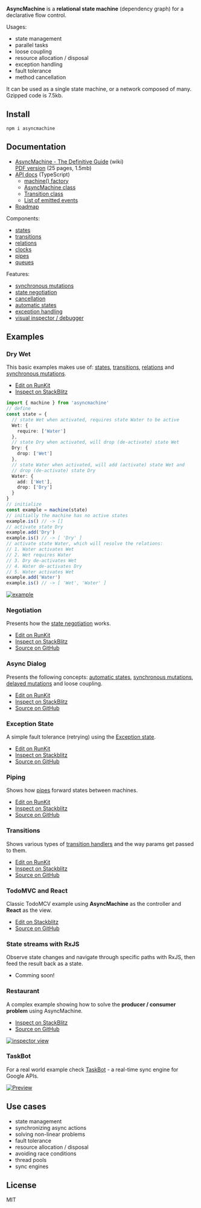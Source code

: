 **AsyncMachine** is a **relational state machine** (dependency graph) for a declarative flow control.

Usages:

* state management
* parallel tasks
* loose coupling
* resource allocation / disposal
* exception handling
* fault tolerance
* method cancellation

It can be used as a single state machine, or a network composed of many. Gzipped code is 7.5kb.

## Install

```
npm i asyncmachine
```

## Documentation

* [AsyncMachine - The Definitive Guide](https://github.com/TobiaszCudnik/asyncmachine/wiki/AsyncMachine-The-Definitive-Guide) (wiki)<br>
  [PDF version](https://github.com/TobiaszCudnik/asyncmachine/raw/gh-pages/AsyncMachine-The-Definitive-Guide.pdf) (25 pages, 1.5mb)
* [API docs](https://tobiaszcudnik.github.io/asyncmachine/api) (TypeScript)
  * [machine() factory](https://tobiaszcudnik.github.io/asyncmachine/api/index.html#machine)
  * [AsyncMachine class](https://tobiaszcudnik.github.io/asyncmachine/api/classes/asyncmachine.html)
  * [Transition class](https://tobiaszcudnik.github.io/asyncmachine/api/classes/transition.html)
  * [List of emitted events](https://tobiaszcudnik.github.io/asyncmachine/api/interfaces/iemit.html)
* [Roadmap](https://github.com/TobiaszCudnik/asyncmachine/blob/master/TODO.md)

Components:

* [states](https://github.com/TobiaszCudnik/asyncmachine/wiki/AsyncMachine-The-Definitive-Guide#states)
* [transitions](https://github.com/TobiaszCudnik/asyncmachine/wiki/AsyncMachine-The-Definitive-Guide#transitions)
* [relations](https://github.com/TobiaszCudnik/asyncmachine/wiki/AsyncMachine-The-Definitive-Guide#state-relations)
* [clocks](https://github.com/TobiaszCudnik/asyncmachine/wiki/AsyncMachine-The-Definitive-Guide#state-clocks)
* [pipes](https://github.com/TobiaszCudnik/asyncmachine/wiki/AsyncMachine-The-Definitive-Guide#pipes---connections-between-machines)
* [queues](https://github.com/TobiaszCudnik/asyncmachine/wiki/AsyncMachine-The-Definitive-Guide#queue-and-machine-locks)

Features:

* [synchronous mutations](https://github.com/TobiaszCudnik/asyncmachine/wiki/AsyncMachine-The-Definitive-Guide#mutating-the-state)
* [state negotiation](https://github.com/TobiaszCudnik/asyncmachine/wiki/AsyncMachine-The-Definitive-Guide#aborting-by-negotiation-handlers)
* [cancellation](https://github.com/TobiaszCudnik/asyncmachine/wiki/AsyncMachine-The-Definitive-Guide#abort-functions)
* [automatic states](https://github.com/TobiaszCudnik/asyncmachine/wiki/AsyncMachine-The-Definitive-Guide#auto-states)
* [exception handling](https://github.com/TobiaszCudnik/asyncmachine/wiki/AsyncMachine-The-Definitive-Guide#exception-as-a-state)
* [visual inspector / debugger](https://github.com/TobiaszCudnik/asyncmachine-inspector)

## Examples

### Dry Wet

This basic examples makes use of: [states](https://github.com/TobiaszCudnik/asyncmachine/wiki/AsyncMachine-The-Definitive-Guide#states), [transitions](https://github.com/TobiaszCudnik/asyncmachine/wiki/AsyncMachine-The-Definitive-Guide#transitions), [relations](https://github.com/TobiaszCudnik/asyncmachine/wiki/AsyncMachine-The-Definitive-Guide#state-relations) and [synchronous mutations](https://github.com/TobiaszCudnik/asyncmachine/wiki/AsyncMachine-The-Definitive-Guide#mutating-the-state).

* [Edit on RunKit](https://runkit.com/tobiaszcudnik/5b1edd421eaec500126c11ce)
* [Inspect on StackBlitz](https://stackblitz.com/edit/asyncmachine-example-dry-wet?file=index.ts)

```typescript
import { machine } from 'asyncmachine'
// define
const state = {
  // state Wet when activated, requires state Water to be active
  Wet: {
    require: ['Water']
  },
  // state Dry when activated, will drop (de-activate) state Wet
  Dry: {
    drop: ['Wet']
  },
  // state Water when activated, will add (activate) state Wet and
  // drop (de-activate) state Dry
  Water: {
    add: ['Wet'],
    drop: ['Dry']
  }
}
// initialize
const example = machine(state)
// initially the machine has no active states
example.is() // -> []
// activate state Dry
example.add('Dry')
example.is() // -> [ 'Dry' ]
// activate state Water, which will resolve the relations:
// 1. Water activates Wet
// 2. Wet requires Water
// 3. Dry de-activates Wet
// 4. Water de-activates Dry
// 5. Water activates Wet
example.add('Water')
example.is() // -> [ 'Wet', 'Water' ]
```

[![example](https://raw.githubusercontent.com/TobiaszCudnik/asyncmachine/gh-pages/images/example.gif)](https://stackblitz.com/edit/asyncmachine-example-dry-wet?file=index.ts)

### Negotiation

Presents how the [state negotiation](https://github.com/TobiaszCudnik/asyncmachine/wiki/AsyncMachine-The-Definitive-Guide#aborting-by-negotiation-handlers) works.

* [Edit on RunKit](https://runkit.com/tobiaszcudnik/5b1ed850c6dc1f0012db1346)
* [Inspect on StackBlitz](https://stackblitz.com/edit/asyncmachine-example-negotiation?file=index.ts)
* [Source on GitHub](https://github.com/TobiaszCudnik/asyncmachine/tree/master/examples/negotiation)

### Async Dialog

Presents the following concepts: [automatic states](https://github.com/TobiaszCudnik/asyncmachine/wiki/AsyncMachine-The-Definitive-Guide#auto-states), [synchronous mutations](https://github.com/TobiaszCudnik/asyncmachine/wiki/AsyncMachine-The-Definitive-Guide#mutating-the-state), [delayed mutations](https://github.com/TobiaszCudnik/asyncmachine/wiki/AsyncMachine-The-Definitive-Guide#delayed-mutations) and loose coupling.

* [Edit on RunKit](https://runkit.com/tobiaszcudnik/5b1ede5f62717e0013877cdc)
* [Inspect on StackBlitz](https://stackblitz.com/edit/asyncmachine-example-async-dialog?file=index.ts)
* [Source on GitHub](https://github.com/TobiaszCudnik/asyncmachine/tree/master/examples/async-dialog)

### Exception State

A simple fault tolerance (retrying) using the [Exception state](https://github.com/TobiaszCudnik/asyncmachine/wiki/AsyncMachine-The-Definitive-Guide#exception-as-a-state).

* [Edit on RunKit](https://runkit.com/tobiaszcudnik/5b1ee7113321180012ebafcf)
* [Inspect on Stackblitz](https://stackblitz.com/edit/asyncmachine-example-exception?file=index.ts)
* [Source on GitHub](https://github.com/TobiaszCudnik/asyncmachine/tree/master/examples/exception-state)

### Piping

Shows how [pipes](https://github.com/TobiaszCudnik/asyncmachine/wiki/AsyncMachine-The-Definitive-Guide#pipes---connections-between-machines) forward states between machines.

* [Edit on RunKit](https://runkit.com/tobiaszcudnik/5b1eea671eaec500126c1be7)
* [Inspect on Stackblitz](https://stackblitz.com/edit/asyncmachine-example-piping?file=index.ts)
* [Source on GitHub](https://github.com/TobiaszCudnik/asyncmachine/tree/master/examples/piping)

### Transitions

Shows various types of [transition handlers](https://github.com/TobiaszCudnik/asyncmachine/wiki/AsyncMachine-The-Definitive-Guide#transition-handlers) and the way params get passed to them.

* [Edit on RunKit](https://runkit.com/tobiaszcudnik/5b1eeaba3b97b60012c83ec0)
* [Inspect on Stackblitz](https://stackblitz.com/edit/asyncmachine-example-transitions?file=index.ts)
* [Source on GitHub](https://github.com/TobiaszCudnik/asyncmachine/tree/master/examples/transitions)

### TodoMVC and React

Classic TodoMCV example using **AsyncMachine** as the controller and **React** as the view.

* [Edit on Stackblitz](https://stackblitz.com/edit/asyncmachine-example-todomvc?file=src/controller.js)
* [Source on GitHub](https://github.com/TobiaszCudnik/todomvc-asyncmachine)

### State streams with RxJS

Observe state changes and navigate through specific paths with RxJS, then feed the result back as a state.

* Comming soon!

### Restaurant

A complex example showing how to solve the **producer / consumer problem** using AsyncMachine.

* [Inspect on StackBlitz](https://stackblitz.com/edit/asyncmachine-inspector-restaurant)
* [Source on GitHub](https://github.com/TobiaszCudnik/asyncmachine-inspector/tree/master/examples/restaurant)

[![inspector view](https://raw.githubusercontent.com/TobiaszCudnik/asyncmachine/gh-pages/images/restaurant.png)](https://stackblitz.com/edit/asyncmachine-inspector-restaurant)

### TaskBot

For a real world example check [TaskBot](https://github.com/TaskSync/TaskBot.app/tree/master/src) - a real-time sync engine for Google APIs.

[![Preview](http://tobiaszcudnik.github.io/asyncmachine-inspector/sample.png)](http://tobiaszcudnik.github.io/asyncmachine-inspector/sample.mp4)

## Use cases

* state management
* synchronizing async actions
* solving non-linear problems
* fault tolerance
* resource allocation / disposal
* avoiding race conditions
* thread pools
* sync engines

## License

MIT

